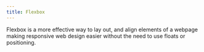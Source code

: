 ```yaml
---
title: Flexbox
---
```


Flexbox is a more effective way to lay out, and align elements of a webpage making responsive web design easier without the need to use floats or positioning.